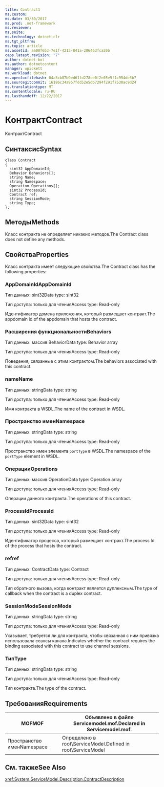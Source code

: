 ```yaml
---
title: Contract1
ms.custom: 
ms.date: 03/30/2017
ms.prod: .net-framework
ms.reviewer: 
ms.suite: 
ms.technology: dotnet-clr
ms.tgt_pltfrm: 
ms.topic: article
ms.assetid: aa00f6b3-7e1f-4213-841a-206463fca20b
caps.latest.revision: "7"
author: dotnet-bot
ms.author: dotnetcontent
manager: wpickett
ms.workload: dotnet
ms.openlocfilehash: 04a5cb87b9ed61fd278ce0f2e05e5f1c954de5b7
ms.sourcegitcommit: 16186c34a957fdd52e5db7294f291f7530ac9d24
ms.translationtype: MT
ms.contentlocale: ru-RU
ms.lasthandoff: 12/22/2017
---
```

# <a name="contract"></a><span data-ttu-id="7baa7-102">Контракт</span><span class="sxs-lookup"><span data-stu-id="7baa7-102">Contract</span></span>
<span data-ttu-id="7baa7-103">Контракт</span><span class="sxs-lookup"><span data-stu-id="7baa7-103">Contract</span></span>  
  
## <a name="syntax"></a><span data-ttu-id="7baa7-104">Синтаксис</span><span class="sxs-lookup"><span data-stu-id="7baa7-104">Syntax</span></span>  
  
```  
class Contract  
{  
  sint32 AppDomainId;  
  Behavior Behaviors[];  
  string Name;  
  string Namespace;  
  Operation Operations[];  
  sint32 ProcessId;  
  Contract ref;  
  string SessionMode;  
  string Type;  
};  
```  
  
## <a name="methods"></a><span data-ttu-id="7baa7-105">Методы</span><span class="sxs-lookup"><span data-stu-id="7baa7-105">Methods</span></span>  
 <span data-ttu-id="7baa7-106">Класс контракта не определяет никаких методов.</span><span class="sxs-lookup"><span data-stu-id="7baa7-106">The Contract class does not define any methods.</span></span>  
  
## <a name="properties"></a><span data-ttu-id="7baa7-107">Свойства</span><span class="sxs-lookup"><span data-stu-id="7baa7-107">Properties</span></span>  
 <span data-ttu-id="7baa7-108">Класс контракта имеет следующие свойства.</span><span class="sxs-lookup"><span data-stu-id="7baa7-108">The Contract class has the following properties:</span></span>  
  
### <a name="appdomainid"></a><span data-ttu-id="7baa7-109">AppDomainId</span><span class="sxs-lookup"><span data-stu-id="7baa7-109">AppDomainId</span></span>  
 <span data-ttu-id="7baa7-110">Тип данных: sint32</span><span class="sxs-lookup"><span data-stu-id="7baa7-110">Data type: sint32</span></span>  
  
 <span data-ttu-id="7baa7-111">Тип доступа: только для чтения</span><span class="sxs-lookup"><span data-stu-id="7baa7-111">Access type: Read-only</span></span>  
  
 <span data-ttu-id="7baa7-112">Идентификатор домена приложения, который размещает контракт.</span><span class="sxs-lookup"><span data-stu-id="7baa7-112">The appdomain id of the appdomain that hosts the contract.</span></span>  
  
### <a name="behaviors"></a><span data-ttu-id="7baa7-113">Расширения функциональности</span><span class="sxs-lookup"><span data-stu-id="7baa7-113">Behaviors</span></span>  
 <span data-ttu-id="7baa7-114">Тип данных: массив Behavior</span><span class="sxs-lookup"><span data-stu-id="7baa7-114">Data type: Behavior array</span></span>  
  
 <span data-ttu-id="7baa7-115">Тип доступа: только для чтения</span><span class="sxs-lookup"><span data-stu-id="7baa7-115">Access type: Read-only</span></span>  
  
 <span data-ttu-id="7baa7-116">Поведения, связанные с этим контрактом.</span><span class="sxs-lookup"><span data-stu-id="7baa7-116">The behaviors associated with this contract.</span></span>  
  
### <a name="name"></a><span data-ttu-id="7baa7-117">name</span><span class="sxs-lookup"><span data-stu-id="7baa7-117">Name</span></span>  
 <span data-ttu-id="7baa7-118">Тип данных: string</span><span class="sxs-lookup"><span data-stu-id="7baa7-118">Data type: string</span></span>  
  
 <span data-ttu-id="7baa7-119">Тип доступа: только для чтения</span><span class="sxs-lookup"><span data-stu-id="7baa7-119">Access type: Read-only</span></span>  
  
 <span data-ttu-id="7baa7-120">Имя контракта в WSDL.</span><span class="sxs-lookup"><span data-stu-id="7baa7-120">The name of the contract in WSDL.</span></span>  
  
### <a name="namespace"></a><span data-ttu-id="7baa7-121">Пространство имен</span><span class="sxs-lookup"><span data-stu-id="7baa7-121">Namespace</span></span>  
 <span data-ttu-id="7baa7-122">Тип данных: string</span><span class="sxs-lookup"><span data-stu-id="7baa7-122">Data type: string</span></span>  
  
 <span data-ttu-id="7baa7-123">Тип доступа: только для чтения</span><span class="sxs-lookup"><span data-stu-id="7baa7-123">Access type: Read-only</span></span>  
  
 <span data-ttu-id="7baa7-124">Пространство имен элемента `portType` в WSDL.</span><span class="sxs-lookup"><span data-stu-id="7baa7-124">The namespace of the `portType` element in WSDL.</span></span>  
  
### <a name="operations"></a><span data-ttu-id="7baa7-125">Операции</span><span class="sxs-lookup"><span data-stu-id="7baa7-125">Operations</span></span>  
 <span data-ttu-id="7baa7-126">Тип данных: массив Operation</span><span class="sxs-lookup"><span data-stu-id="7baa7-126">Data type: Operation array</span></span>  
  
 <span data-ttu-id="7baa7-127">Тип доступа: только для чтения</span><span class="sxs-lookup"><span data-stu-id="7baa7-127">Access type: Read-only</span></span>  
  
 <span data-ttu-id="7baa7-128">Операции данного контракта.</span><span class="sxs-lookup"><span data-stu-id="7baa7-128">The operations of this contract.</span></span>  
  
### <a name="processid"></a><span data-ttu-id="7baa7-129">ProcessId</span><span class="sxs-lookup"><span data-stu-id="7baa7-129">ProcessId</span></span>  
 <span data-ttu-id="7baa7-130">Тип данных: sint32</span><span class="sxs-lookup"><span data-stu-id="7baa7-130">Data type: sint32</span></span>  
  
 <span data-ttu-id="7baa7-131">Тип доступа: только для чтения</span><span class="sxs-lookup"><span data-stu-id="7baa7-131">Access type: Read-only</span></span>  
  
 <span data-ttu-id="7baa7-132">Идентификатор процесса, который размещает контракт.</span><span class="sxs-lookup"><span data-stu-id="7baa7-132">The process Id of the process that hosts the contract.</span></span>  
  
### <a name="ref"></a><span data-ttu-id="7baa7-133">ref</span><span class="sxs-lookup"><span data-stu-id="7baa7-133">ref</span></span>  
 <span data-ttu-id="7baa7-134">Тип данных: Contract</span><span class="sxs-lookup"><span data-stu-id="7baa7-134">Data type: Contract</span></span>  
  
 <span data-ttu-id="7baa7-135">Тип доступа: только для чтения</span><span class="sxs-lookup"><span data-stu-id="7baa7-135">Access type: Read-only</span></span>  
  
 <span data-ttu-id="7baa7-136">Тип обратного вызова, когда контракт является дуплексным.</span><span class="sxs-lookup"><span data-stu-id="7baa7-136">The type of callback when the contract is a duplex contract.</span></span>  
  
### <a name="sessionmode"></a><span data-ttu-id="7baa7-137">SessionMode</span><span class="sxs-lookup"><span data-stu-id="7baa7-137">SessionMode</span></span>  
 <span data-ttu-id="7baa7-138">Тип данных: string</span><span class="sxs-lookup"><span data-stu-id="7baa7-138">Data type: string</span></span>  
  
 <span data-ttu-id="7baa7-139">Тип доступа: только для чтения</span><span class="sxs-lookup"><span data-stu-id="7baa7-139">Access type: Read-only</span></span>  
  
 <span data-ttu-id="7baa7-140">Указывает, требуется ли для контракта, чтобы связанная с ним привязка использовала сеансы канала.</span><span class="sxs-lookup"><span data-stu-id="7baa7-140">Indicates whether the contract requires the binding associated with this contract to use channel sessions.</span></span>  
  
### <a name="type"></a><span data-ttu-id="7baa7-141">Тип</span><span class="sxs-lookup"><span data-stu-id="7baa7-141">Type</span></span>  
 <span data-ttu-id="7baa7-142">Тип данных: string</span><span class="sxs-lookup"><span data-stu-id="7baa7-142">Data type: string</span></span>  
  
 <span data-ttu-id="7baa7-143">Тип доступа: только для чтения</span><span class="sxs-lookup"><span data-stu-id="7baa7-143">Access type: Read-only</span></span>  
  
 <span data-ttu-id="7baa7-144">Тип контракта.</span><span class="sxs-lookup"><span data-stu-id="7baa7-144">The type of the contract.</span></span>  
  
## <a name="requirements"></a><span data-ttu-id="7baa7-145">Требования</span><span class="sxs-lookup"><span data-stu-id="7baa7-145">Requirements</span></span>  
  
|<span data-ttu-id="7baa7-146">MOF</span><span class="sxs-lookup"><span data-stu-id="7baa7-146">MOF</span></span>|<span data-ttu-id="7baa7-147">Объявлено в файле Servicemodel.mof.</span><span class="sxs-lookup"><span data-stu-id="7baa7-147">Declared in Servicemodel.mof.</span></span>|  
|---------|-----------------------------------|  
|<span data-ttu-id="7baa7-148">Пространство имен</span><span class="sxs-lookup"><span data-stu-id="7baa7-148">Namespace</span></span>|<span data-ttu-id="7baa7-149">Определено в root\ServiceModel.</span><span class="sxs-lookup"><span data-stu-id="7baa7-149">Defined in root\ServiceModel</span></span>|  
  
## <a name="see-also"></a><span data-ttu-id="7baa7-150">См. также</span><span class="sxs-lookup"><span data-stu-id="7baa7-150">See Also</span></span>  
 <xref:System.ServiceModel.Description.ContractDescription>
